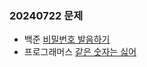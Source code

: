 ### 20240722 문제
- 백준
[비밀번호 발음하기](https://www.acmicpc.net/problem/4659)
- 프로그래머스
[같은 숫자는 싫어](https://school.programmers.co.kr/learn/courses/30/lessons/12906)
